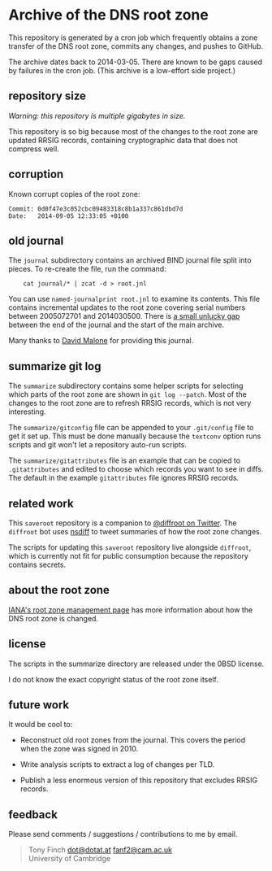 Archive of the DNS root zone
============================

This repository is generated by a cron job which frequently obtains a
zone transfer of the DNS root zone, commits any changes, and pushes to
GitHub.

The archive dates back to 2014-03-05. There are known to be gaps
caused by failures in the cron job. (This archive is a low-effort side
project.)


repository size
---------------

*Warning: this repository is multiple gigabytes in size.*

This repository is so big because most of the changes to the root zone
are updated RRSIG records, containing cryptographic data that does not
compress well.


corruption
----------

Known corrupt copies of the root zone:

	Commit: 0d0f47e3c052cbc09483318c8b1a337c861dbd7d
	Date:   2014-09-05 12:33:05 +0100


old journal
-----------

The `journal` subdirectory contains an archived BIND journal file
split into pieces. To re-create the file, run the command:

        cat journal/* | zcat -d > root.jnl

You can use `named-journalprint root.jnl` to examine its contents.
This file contains incremental updates to the root zone covering
serial numbers between 2005072701 and 2014030500. There is [a small
unlucky gap][gap] between the end of the journal and the start of the
main archive.

[gap]: https://lists.dns-oarc.net/pipermail/dns-operations/2019-December/019536.html

Many thanks to [David Malone][dwmal1] for providing this journal.

[dwmal1]: https://www.maths.tcd.ie/~dwmalone/


summarize git log
-----------------

The `summarize` subdirectory contains some helper scripts for
selecting which parts of the root zone are shown in `git log --patch`.
Most of the changes to the root zone are to refresh RRSIG records,
which is not very interesting.

The `summarize/gitconfig` file can be appended to your `.git/config`
file to get it set up. This must be done manually because the
`textconv` option runs scripts and git won't let a repository auto-run
scripts.

The `summarize/gitattributes` file is an example that can be copied to
`.gitattributes` and edited to choose which records you want to see in
diffs. The default in the example `gitattributes` file ignores
RRSIG records.


related work
------------

This `saveroot` repository is a companion to [@diffroot on Twitter][diffroot].
The `diffroot` bot uses [nsdiff][] to tweet summaries of how the root
zone changes.

The scripts for updating this `saveroot` repository live alongside
`diffroot`, which is currently not fit for public consumption because
the repository contains secrets.

[diffroot]: https://twitter.com/diffroot

[nsdiff]: https://dotat.at/prog/nsdiff/


about the root zone
-------------------

[IANA's root zone management page][iana] has more information about
how the DNS root zone is changed.

[iana]: https://www.iana.org/domains/root


license
-------

The scripts in the summarize directory are released under the 0BSD license.

I do not know the exact copyright status of the root zone itself.


future work
-----------

It would be cool to:

  * Reconstruct old root zones from the journal. This covers the
    period when the zone was signed in 2010.

  * Write analysis scripts to extract a log of changes per TLD.

  * Publish a less enormous version of this repository that excludes
    RRSIG records.


feedback
--------

Please send comments / suggestions / contributions to me by email.

> Tony Finch <dot@dotat.at> <fanf2@cam.ac.uk>  
> University of Cambridge
